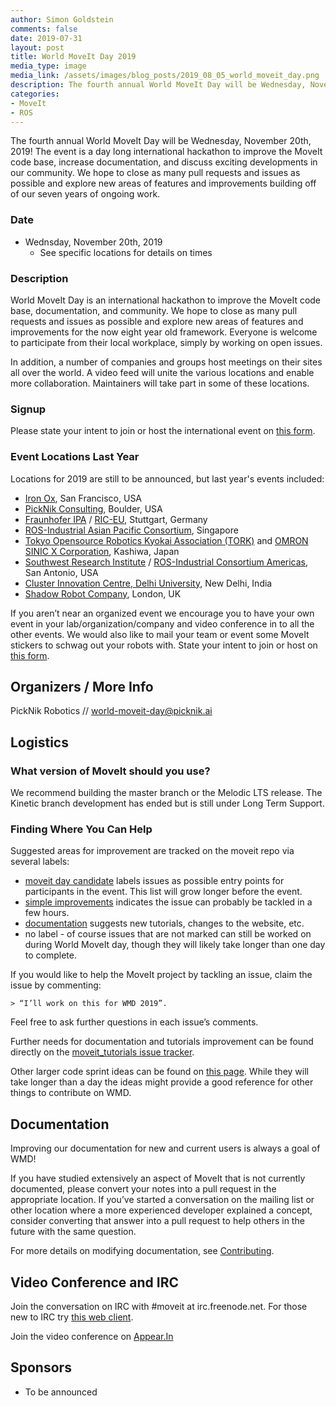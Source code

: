 ```yaml
---
author: Simon Goldstein
comments: false
date: 2019-07-31
layout: post
title: World MoveIt Day 2019
media_type: image
media_link: /assets/images/blog_posts/2019_08_05_world_moveit_day.png
description: The fourth annual World MoveIt Day will be Wednesday, November 20th, 2019!
categories:
- MoveIt
- ROS
---
```


The fourth annual World MoveIt Day will be Wednesday, November 20th, 2019! The event is a day long international hackathon to improve the MoveIt code base,
increase documentation, and discuss  exciting developments in our community. We hope to close as many pull requests and issues as possible and explore new
areas of features and improvements building off of our seven years of ongoing work.

### Date

- Wednsday, November 20th, 2019
  - See specific locations for details on times

### Description

World MoveIt Day is an international hackathon to improve the MoveIt code base, documentation, and community. We hope to close as many pull requests and issues
as possible and explore new areas of features and improvements for the now eight year old framework. Everyone is welcome to participate from their local
workplace, simply by working on open issues.

In addition, a number of companies and groups host meetings on their sites all over the world. A video feed will unite the various locations and enable more
collaboration. Maintainers will take part in some of these locations.

### Signup

Please state your intent to join or host the international event on [this form](https://docs.google.com/forms/d/e/1FAIpQLSdVJo5Kic_VxnI67YiTdktO3VRWQc5wMnsFDO1tCwWa_t61cw/viewform).

### Event Locations Last Year

Locations for 2019 are still to be announced, but last year's events included:

- [Iron Ox](http://ironox.com/), San Francisco, USA
- [PickNik Consulting](https://picknik.ai/), Boulder, USA
- [Fraunhofer IPA](https://www.ipa.fraunhofer.de/en.html) / [RIC-EU](https://rosindustrial.org/ric-eu/), Stuttgart, Germany
- [ROS-Industrial Asian Pacific Consortium](http://rosindustrial.org/ric-apac/), Singapore
- [Tokyo Opensource Robotics Kyokai Association (TORK)](http://opensource-robotics.tokyo.jp/) and [OMRON SINIC X Corporation](https://www.omron.com/sinicx/), Kashiwa, Japan
- [Southwest Research Institute](https://www.swri.org/) /  [ROS-Industrial Consortium Americas](https://rosindustrial.org/ric-americas/), San Antonio, USA
- [Cluster Innovation Centre, Delhi University](https://ducic.ac.in/), New Delhi, India
- [Shadow Robot Company](https://www.shadowrobot.com/), London, UK

If you aren’t near an organized event we encourage you to have your own event in your lab/organization/company and video conference in to all the other events.
We would also like to mail your team or event some MoveIt stickers to schwag out your robots with. State your intent to join or host on
[this form](https://docs.google.com/forms/d/e/1FAIpQLSdVJo5Kic_VxnI67YiTdktO3VRWQc5wMnsFDO1tCwWa_t61cw/viewform?usp=sf_link).

## Organizers / More Info

PickNik Robotics // world-moveit-day@picknik.ai

## Logistics

### What version of MoveIt should you use?

We recommend building the master branch or the Melodic LTS release. The Kinetic branch development has ended but is still under Long Term Support.

### Finding Where You Can Help

Suggested areas for improvement are tracked on the moveit repo via several labels:

- [moveit day candidate](https://github.com/ros-planning/moveit/labels/moveit%20day%20candidate) labels issues as possible entry points for participants in the event.
  This list will grow longer before the event.
- [simple improvements](https://github.com/ros-planning/moveit/issues?q=is%3Aopen+-label%3Aassigned+label%3A%22simple+improvements%22) indicates the issue can
  probably be tackled in a few hours.
- [documentation](https://github.com/ros-planning/moveit/issues?utf8=%E2%9C%93&q=is%3Aopen%20label%3Adocumentation%20-label%3Aassigned%20) suggests new tutorials,
  changes to the website, etc.
- no label - of course issues that are not marked can still be worked on during World MoveIt day, though they will likely take longer than one day to complete.

If you would like to help the MoveIt project by tackling an issue, claim the issue by commenting:

    > “I’ll work on this for WMD 2019”.

Feel free to ask further questions in each issue’s comments.

Further needs for documentation and tutorials improvement can be found directly on the [moveit_tutorials issue tracker](https://github.com/ros-planning/moveit_tutorials/issues).

Other larger code sprint ideas can be found on [this page](http://moveit.ros.org/documentation/contributing/future_projects/). While they will take longer than a day the
ideas might provide a good reference for other things to contribute on WMD.

## Documentation

Improving our documentation for new and current users is always a goal of WMD!

If you have studied extensively an aspect of MoveIt that is not currently documented, please convert your notes into a pull request in the appropriate location. If you’ve
started a conversation on the mailing list or other location where a more experienced developer explained a concept, consider converting that answer into a pull request
to help others in the future with the same question.

For more details on modifying documentation, see [Contributing](http://moveit.ros.org/documentation/contributing/).

## Video Conference and IRC

Join the conversation on IRC with #moveit at irc.freenode.net. For those new to IRC try [this web client](https://webchat.freenode.net/).

Join the video conference on [Appear.In](https://appear.in/world-moveit-day)

## Sponsors

- To be announced
